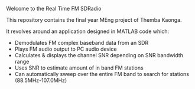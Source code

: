 Welcome to the Real Time FM SDRadio

This repository contains the final year MEng project of Themba Kaonga.

It revolves around an application designed in MATLAB code which:

- Demodulates FM complex baseband data from an SDR
- Plays FM audio output to PC audio device
- Calculates & displays the channel SNR depending on SNR bandwidth range
- Uses SNR to estimate amount of in band FM stations 
- Can automatically sweep over the entire FM band to search for stations (88.5MHz-107.0MHz)
